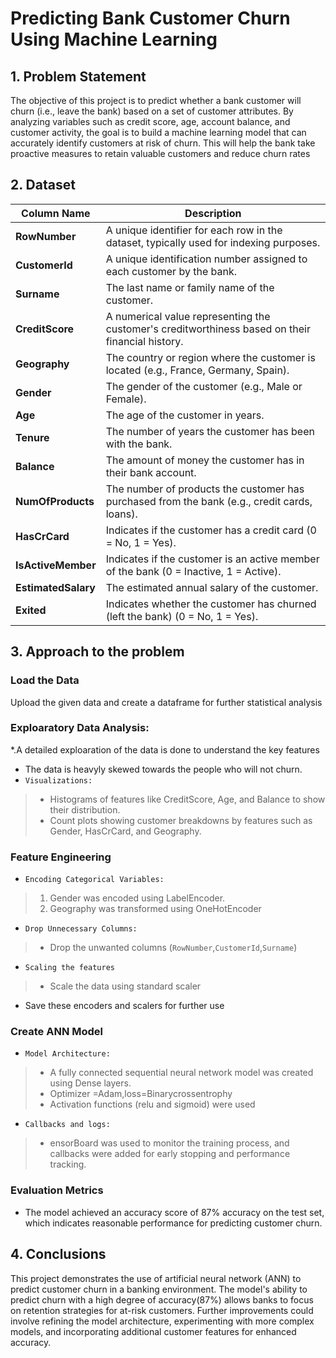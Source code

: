 # Predicting Bank Customer Churn Using Machine Learning

## 1. Problem Statement
The objective of this project is to predict whether a bank customer will churn (i.e., leave the bank) based on a set of customer attributes. By analyzing variables such as credit score, age, account balance, and customer activity, the goal is to build a machine learning model that can accurately identify customers at risk of churn. This will help the bank take proactive measures to retain valuable customers and reduce churn rates

## 2. Dataset

| **Column Name**     | **Description**                                                                                  |
|---------------------|--------------------------------------------------------------------------------------------------|
| **RowNumber**        | A unique identifier for each row in the dataset, typically used for indexing purposes.            |
| **CustomerId**       | A unique identification number assigned to each customer by the bank.                            |
| **Surname**          | The last name or family name of the customer.                                                    |
| **CreditScore**      | A numerical value representing the customer's creditworthiness based on their financial history.  |
| **Geography**        | The country or region where the customer is located (e.g., France, Germany, Spain).              |
| **Gender**           | The gender of the customer (e.g., Male or Female).                                               |
| **Age**              | The age of the customer in years.                                                                |
| **Tenure**           | The number of years the customer has been with the bank.                                         |
| **Balance**          | The amount of money the customer has in their bank account.                                       |
| **NumOfProducts**    | The number of products the customer has purchased from the bank (e.g., credit cards, loans).     |
| **HasCrCard**        | Indicates if the customer has a credit card (0 = No, 1 = Yes).                                   |
| **IsActiveMember**   | Indicates if the customer is an active member of the bank (0 = Inactive, 1 = Active).            |
| **EstimatedSalary**  | The estimated annual salary of the customer.                                                     |
| **Exited**           | Indicates whether the customer has churned (left the bank) (0 = No, 1 = Yes).                    |

## 3. Approach to the problem

### Load the Data
Upload the given data and create a dataframe for further statistical analysis

### Exploaratory Data Analysis:
*.A detailed exploaration of the data is done to understand the key features
* The data is heavyly skewed towards the people who will not churn.
* `Visualizations:`
> * Histograms of features like CreditScore, Age, and Balance to show their distribution.
> * Count plots showing customer breakdowns by features such as Gender, HasCrCard, and Geography.

### Feature Engineering
* `Encoding Categorical Variables:`
> 1. Gender was encoded using LabelEncoder.
> 2. Geography was transformed using OneHotEncoder
* `Drop Unnecessary Columns:`
> * Drop the unwanted columns (`RowNumber`,`CustomerId`,`Surname`)
* `Scaling the features`
> * Scale the data using standard scaler
* Save these encoders and scalers for further use

### Create ANN Model
* `Model Architecture:`
> * A fully connected sequential neural network model was created using Dense layers.
> * Optimizer =Adam,loss=Binarycrossentrophy
> * Activation functions (relu and sigmoid) were used
* `Callbacks and logs:`
> * ensorBoard was used to monitor the training process, and callbacks were added for early stopping and performance tracking.

### Evaluation Metrics
* The model achieved an accuracy score of 87% accuracy on the test set, which indicates reasonable performance for predicting customer churn.

  
## 4. Conclusions
This project demonstrates the use of  artificial neural network (ANN)  to predict customer churn in a banking environment. The model's ability to predict churn with a high degree of accuracy(87%) allows banks to focus on retention strategies for at-risk customers. Further improvements could involve refining the model architecture, experimenting with more complex models, and incorporating additional customer features for enhanced accuracy.


